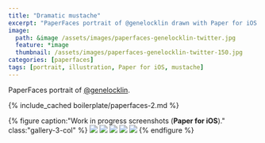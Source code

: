 ```yaml
---
title: "Dramatic mustache"
excerpt: "PaperFaces portrait of @genelocklin drawn with Paper for iOS on an iPad."
image: 
  path: &image /assets/images/paperfaces-genelocklin-twitter.jpg 
  feature: *image
  thumbnail: /assets/images/paperfaces-genelocklin-twitter-150.jpg
categories: [paperfaces]
tags: [portrait, illustration, Paper for iOS, mustache]
---
```


PaperFaces portrait of [@genelocklin](https://twitter.com/genelocklin).

{% include_cached boilerplate/paperfaces-2.md %}

{% figure caption:"Work in progress screenshots (**Paper for iOS**)." class:"gallery-3-col" %}
[![](/assets/images/paperfaces-genelocklin-process-1-600.jpg)](/assets/images/paperfaces-genelocklin-process-1-lg.jpg)
[![](/assets/images/paperfaces-genelocklin-process-2-600.jpg)](/assets/images/paperfaces-genelocklin-process-2-lg.jpg)
[![](/assets/images/paperfaces-genelocklin-process-3-600.jpg)](/assets/images/paperfaces-genelocklin-process-3-lg.jpg)
[![](/assets/images/paperfaces-genelocklin-process-4-600.jpg)](/assets/images/paperfaces-genelocklin-process-4-lg.jpg)
[![](/assets/images/paperfaces-genelocklin-process-5-600.jpg)](/assets/images/paperfaces-genelocklin-process-5-lg.jpg)
{% endfigure %}
